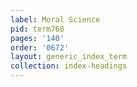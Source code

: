 ```yaml
---
label: Moral Science
pid: term768
pages: '140'
order: '0672'
layout: generic_index_term
collection: index-headings
---
```

